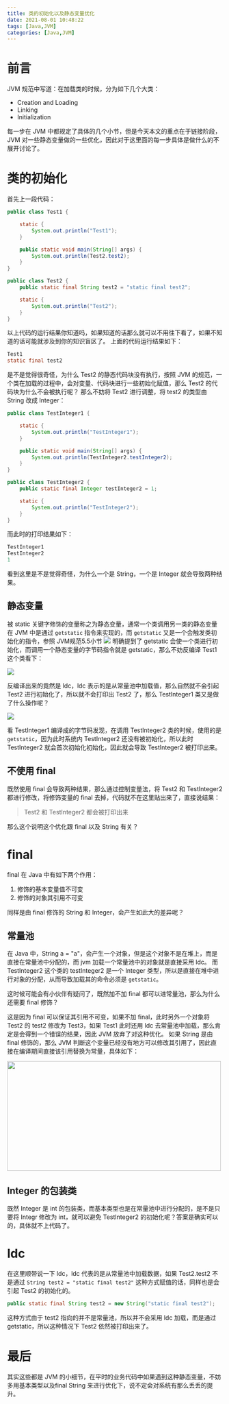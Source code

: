 ```yaml
---
title: 类的初始化以及静态变量优化
date: 2021-08-01 10:48:22
tags: [Java,JVM]
categories: [Java,JVM]
---
```

# 前言
JVM 规范中写道：在加载类的时候，分为如下几个大类：
* Creation and Loading
* Linking
* Initialization

每一步在 JVM 中都规定了具体的几个小节，但是今天本文的重点在于链接阶段，JVM 对一些静态变量做的一些优化，因此对于这里面的每一步具体是做什么的不展开讨论了。

# 类的初始化
首先上一段代码： 
```java
public class Test1 {

    static {
        System.out.println("Test1");
    }

    public static void main(String[] args) {
        System.out.println(Test2.test2);
    }
}

public class Test2 {
    public static final String test2 = "static final test2";

    static {
        System.out.println("Test2");
    }
}
```
以上代码的运行结果你知道吗，如果知道的话那么就可以不用往下看了，如果不知道的话可能就涉及到你的知识盲区了。
上面的代码运行结果如下：
```java
Test1
static final test2
```

是不是觉得很奇怪，为什么 Test2 的静态代码块没有执行，按照 JVM 的规范，一个类在加载的过程中，会对变量、代码块进行一些初始化赋值，那么 Test2 的代码块为什么不会被执行呢？
那么不妨将 Test2 进行调整，将 test2 的类型由 String 改成 Integer：

```java
public class TestInteger1 {

    static {
        System.out.println("TestInteger1");
    }

    public static void main(String[] args) {
        System.out.println(TestInteger2.testInteger2);
    }
}

public class TestInteger2 {
    public static final Integer testInteger2 = 1;

    static {
        System.out.println("TestInteger2");
    }
}
```
而此时的打印结果如下：
```java
TestInteger1
TestInteger2
1
```
看到这里是不是觉得奇怪，为什么一个是 String，一个是 Integer 就会导致两种结果。

## 静态变量
被 static 关键字修饰的变量称之为静态变量，通常一个类调用另一类的静态变量在 JVM 中是通过 `getstatic` 指令来实现的，而 `getstatic` 又是一个会触发类初始化的指令，参照 JVM规范5.5小节
![](https://szhtc-1252780558.cos.ap-shanghai.myqcloud.com/%E6%96%87%E7%AB%A0/%E7%B1%BB%E7%9A%84%E5%88%9D%E5%A7%8B%E5%8C%96%E4%BB%A5%E5%8F%8A%E9%9D%99%E6%80%81%E5%8F%98%E9%87%8F%E4%BC%98%E5%8C%96/jvm_5.5.png)
明确提到了 getstatic 会使一个类进行初始化，而调用一个静态变量的字节码指令就是 getstatic，那么不妨反编译 Test1 这个类看下：

![](https://szhtc-1252780558.cos.ap-shanghai.myqcloud.com/%E6%96%87%E7%AB%A0/%E7%B1%BB%E7%9A%84%E5%88%9D%E5%A7%8B%E5%8C%96%E4%BB%A5%E5%8F%8A%E9%9D%99%E6%80%81%E5%8F%98%E9%87%8F%E4%BC%98%E5%8C%96/ldc.png)

反编译出来的竟然是 ldc，ldc 表示的是从常量池中加载值，那么自然就不会引起 Test2 进行初始化了，所以就不会打印出 Test2 了，那么 TestInteger1 类又是做了什么操作呢？

![](https://szhtc-1252780558.cos.ap-shanghai.myqcloud.com/%E6%96%87%E7%AB%A0/%E7%B1%BB%E7%9A%84%E5%88%9D%E5%A7%8B%E5%8C%96%E4%BB%A5%E5%8F%8A%E9%9D%99%E6%80%81%E5%8F%98%E9%87%8F%E4%BC%98%E5%8C%96/getsttaic.png)

看 TestInteger1 编译成的字节码发现，在调用 TestInteger2 类的时候，使用的是 `getstatic`，因为此时系统内 TestInteger2 还没有被初始化，所以此时 TestInteger2 就会首次初始化初始化，因此就会导致 TestInteger2 被打印出来。


## 不使用 final
既然使用 final 会导致两种结果，那么通过控制变量法，将 Test2 和 TestInteger2 都进行修改，将修饰变量的 final 去掉，代码就不在这里贴出来了，直接说结果：
> Test2 和 TestInteger2 都会被打印出来

那么这个说明这个优化跟 final 以及 String 有关？

# final
final 在 Java 中有如下两个作用：
1. 修饰的基本变量值不可变
2. 修饰的对象其引用不可变

同样是由 final 修饰的 String 和 Integer，会产生如此大的差异呢？

## 常量池
在 Java 中，String a = "a"，会产生一个对象，但是这个对象不是在堆上，而是直接在常量池中分配的，而 jvm 加载一个常量池中的对象就是直接采用 ldc。
而 TestInteger2 这个类的 testInteger2 是一个 Integer 类型，所以是直接在堆中进行对象的分配，从而导致加载其的命令必须是 `getstatic`。

这时候可能会有小伙伴有疑问了，既然加不加 final 都可以进常量池，那么为什么还需要 final 修饰？

这是因为 final 可以保证其引用不可变，如果不加 final，此时另外一个对象将 Test2 的 test2 修改为 Test3，如果 Test1 此时还用 ldc 去常量池中加载，那么肯定是会得到一个错误的结果，因此 JVM 放弃了对这种优化。
如果 String 是由 final 修饰的，那么 JVM 判断这个变量已经没有地方可以修改其引用了，因此直接在编译期间直接该引用替换为常量，具体如下：

<img src="https://szhtc-1252780558.cos.ap-shanghai.myqcloud.com/%E6%96%87%E7%AB%A0/%E7%B1%BB%E7%9A%84%E5%88%9D%E5%A7%8B%E5%8C%96%E4%BB%A5%E5%8F%8A%E9%9D%99%E6%80%81%E5%8F%98%E9%87%8F%E4%BC%98%E5%8C%96/jvm.png" width=500 height=256 style="margin: 0 auto;"/>

## Integer 的包装类
既然 Integer 是 int 的包装类，而基本类型也是在常量池中进行分配的，是不是只要将 Integr 修改为 int，就可以避免 TestInteger2 的初始化呢？答案是确实可以的，具体就不上代码了。


# ldc
在这里顺带说一下 ldc，ldc 代表的是从常量池中加载数据，如果 Test2.test2 不是通过 `String test2 = "static final test2"` 这种方式赋值的话，同样也是会引起 Test2 的初始化的。

```java
public static final String test2 = new String("static final test2");
```
这种方式由于 test2 指向的并不是常量池，所以并不会采用 ldc 加载，而是通过 getstatic，所以这种情况下 Test2 依然被打印出来了。


# 最后
其实这些都是 JVM 的小细节，在平时的业务代码中如果遇到这种静态变量，不妨多用基本类型以及final String 来进行优化下，说不定会对系统有那么丢丢的提升。
